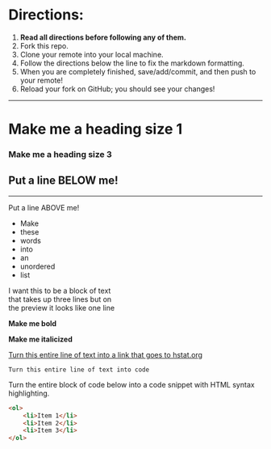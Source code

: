 # Directions:
1. **Read all directions before following any of them.**
2. Fork this repo.
2. Clone your remote into your local machine.
3. Follow the directions below the line to fix the markdown formatting.
4. When you are completely finished, save/add/commit, and then push to your remote!
5. Reload your fork on GitHub; you should see your changes!

---

# Make me a heading size 1
### Make me a heading size 3

Put a line BELOW me!
---

---
Put a line ABOVE me!

* Make
* these
* words
* into
* an
* unordered
* list

I want this to be a block of text  
that takes up three lines but on  
the preview it looks like one line  

__Make me bold__

**Make me italicized**

[Turn this entire line of text into a link that goes to hstat.org](hstat.org)

`Turn this entire line of text into code`

Turn the entire block of code below into a code snippet with HTML syntax highlighting.
```html
<ol>
    <li>Item 1</li>
    <li>Item 2</li>
    <li>Item 3</li>
</ol>
```
